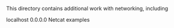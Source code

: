 This directory contains additional work with networking, including

localhost 0.0.0.0 Netcat examples
